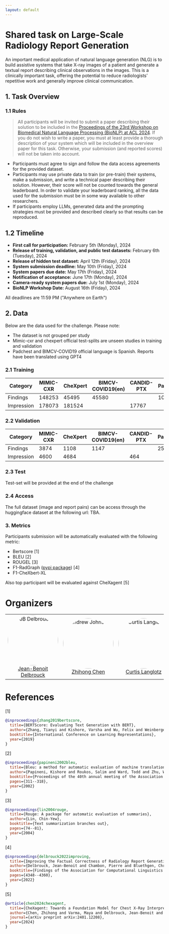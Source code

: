 ```yaml
---
layout: default
---
```


# Shared task on Large-Scale Radiology Report Generation

An important medical application of natural
language generation (NLG) is to build assistive
systems that take X-ray images of a patient and
generate a textual report describing clinical observations in the images. This is 
a clinically important task, offering
the potential to
reduce radiologists’ repetitive work and generally
improve clinical communication.

## 1. Task Overview


### 1.1 Rules
> All participants will be invited to submit a paper describing their solution to be included in the [Proceedings of the 23rd Workshop on Biomedical Natural Language Processing (BioNLP) at ACL 2024](https://aclanthology.org/venues/bionlp/). If you do not wish to write a paper, you must at least provide a thorough description of your system which will be included in the overview paper for this task. Otherwise, your submission (and reported scores) will not be taken into account.

- Participants must agree to sign and follow the data access agreements for the provided dataset.
- Participants may use private data to train (or pre-train) their systems, make a submission, and write a technical paper describing their solution. However, their score will not be counted towards the general leaderboard. In order to validate your leaderboard ranking, all the data used for the submission must be in some way available to other researchers.
- If participants employ LLMs, generated data and the prompting strategies must be provided and described clearly so that results can be reproduced.

## 1.2 Timeline

- **First call for participation:** February 5th (Monday), 2024
- **Release of training, validation, and public test datasets:** February 6th (Tuesday), 2024
- **Release of hidden test dataset:** April 12th (Friday), 2024
- **System submission deadline:** May 10th (Friday), 2024
- **System papers due date:** May 17th (Friday), 2024
- **Notification of acceptance:** June 17th (Monday), 2024
- **Camera-ready system papers due:** July 1st (Monday), 2024
- **BioNLP Workshop Date:** August 16th (Friday), 2024

All deadlines are 11:59 PM ("Anywhere on Earth")

## 2. Data

Below are the data used for the challenge. Please note:
- The dataset is not grouped per study
- Mimic-cxr and chexpert official test-splits are unseen studies in training and validation
- Padchest and BIMCV-COVID19 official language is Spanish. Reports have been translated using GPT4


### 2.1 Training

| Category   | MIMIC-CXR | CheXpert | BIMCV-COVID19(en) | CANDID-PTX | PadChest(en) | OpenI |
|------------|-----------|----------|-------------------|------------|--------------|-------|
| Findings   | 148253    | 45495    | 45580             |            | 101835       | 3261  |
| Impression | 178073    | 181524   |                   | 17767      |              | 3631  |

### 2.2 Validation

| Category   | MIMIC-CXR | CheXpert | BIMCV-COVID19(en) | CANDID-PTX | PadChest(en) | OpenI |
|------------|-----------|----------|-------------------|------------|--------------|-------|
| Findings   | 3874      | 1108     | 1147              |            | 2558         | 76    |
| Impression | 4600      | 4684     |                   | 464        |              | 89    |

### 2.3 Test

Test-set will be provided at the end of the challenge

### 2.4 Access

The full dataset (image and report pairs) can be access through 
the <img src="https://huggingface.co/front/assets/huggingface_logo-noborder.svg" width="15"> huggingface dataset at the following url: TBA.

### 3. Metrics

Participants submission will be automatically evaluated with the following metric:

- Bertscore [1]
- BLEU [2]
- ROUGEL [3]
- F1-RadGraph ([pypi package](https://pypi.org/project/radgraph/)) [4]
- F1-CheXbert-XL

Also top participant will be evaluated against CheXagent [5]

# Organizers


<table style="border-collapse: collapse; border: none;">
  <tr>
    <td style="border: none;" align="center">
      <img src="https://aimi.stanford.edu/sites/g/files/sbiybj20451/files/styles/medium_square/public/media/image/image5_0.png?h=f4e62a0a&itok=euaj9VoF" alt="JB Delbrouck" style="border-radius: 50%; width: 160px;"><br>
      <a href="https://jbdel.github.io/">Jean-Benoit Delbrouck</a>
    </td>
    <td style="border: none;" align="center">
      <img src="https://pbs.twimg.com/profile_images/1732290523657076736/fixg-DOd_400x400.jpg" alt="Andrew Johnston" style="border-radius: 50%; width: 160px;"><br>
      <a href="https://zhjohnchan.github.io/">Zhihong Chen</a>
    </td>
    <td style="border: none;" align="center">
      <img src="https://aimi.stanford.edu/sites/g/files/sbiybj20451/files/styles/medium_square/public/media/image/curtis-langlotz_profilephoto_0.jpeg?h=b4e301e9&itok=AqV0_THq" alt="Curtis Langlotz" style="border-radius: 50%; width: 160px;"><br>
      <a href="https://profiles.stanford.edu/curtis-langlotz">Curtis Langlotz</a>
    </td>
  </tr>
</table>

# References
[1]
```bib
@inproceedings{zhang2019bertscore,
  title={BERTScore: Evaluating Text Generation with BERT},
  author={Zhang, Tianyi and Kishore, Varsha and Wu, Felix and Weinberger, Kilian Q and Artzi, Yoav},
  booktitle={International Conference on Learning Representations},
  year={2019}
}
```
[2]
```bib
@inproceedings{papineni2002bleu,
  title={Bleu: a method for automatic evaluation of machine translation},
  author={Papineni, Kishore and Roukos, Salim and Ward, Todd and Zhu, Wei-Jing},
  booktitle={Proceedings of the 40th annual meeting of the Association for Computational Linguistics},
  pages={311--318},
  year={2002}
}
```
[3]
```bib
@inproceedings{lin2004rouge,
  title={Rouge: A package for automatic evaluation of summaries},
  author={Lin, Chin-Yew},
  booktitle={Text summarization branches out},
  pages={74--81},
  year={2004}
}
```
[4]
```bib
@inproceedings{delbrouck2022improving,
  title={Improving the Factual Correctness of Radiology Report Generation with Semantic Rewards},
  author={Delbrouck, Jean-Benoit and Chambon, Pierre and Bluethgen, Christian and Tsai, Emily and Almusa, Omar and Langlotz, Curtis},
  booktitle={Findings of the Association for Computational Linguistics: EMNLP 2022},
  pages={4348--4360},
  year={2022}
}
```
[5]
```bib
@article{chen2024chexagent,
  title={CheXagent: Towards a Foundation Model for Chest X-Ray Interpretation},
  author={Chen, Zhihong and Varma, Maya and Delbrouck, Jean-Benoit and Paschali, Magdalini and Blankemeier, Louis and Van Veen, Dave and Valanarasu, Jeya Maria Jose and Youssef, Alaa and Cohen, Joseph Paul and Reis, Eduardo Pontes and others},
  journal={arXiv preprint arXiv:2401.12208},
  year={2024}
}
```

